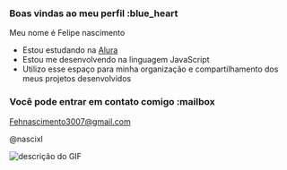 ### Boas vindas ao meu perfil :blue_heart

Meu nome é Felipe nascimento

- Estou estudando na [Alura](https://www.alura.com.br)
- Estou me desenvolvendo na linguagem JavaScript
- Utilizo esse espaço para minha organização e compartilhamento dos meus projetos desenvolvidos

### Você pode entrar em contato comigo :mailbox

Fehnascimento3007@gmail.com

@nascixl

![descrição do GIF](https://tenor.com/pt-BR/view/manchester-united-cristiano-ronaldo-cr7-wallpaper-gif-25163312)
